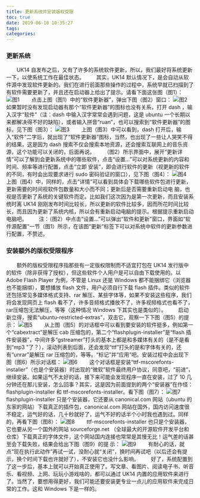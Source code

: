 ```yaml
---
title: 更新系统并安装版权受限
toc: true
date: 2019-06-18 10:35:27
tags:
categories:
---
```


### 更新系统
　　UK14 自发布之后，又有了许多的系统软件更新，所以，我们最好将系统更新一下，以使系统工作在最佳状态。
　　其实，UK14 默认情况下，是会自动从软件源中发现软件更新的。我们在进行前面那些操作的过程中，系统早就已扫描到了有软件需要更新了，并且还在启动器上给出了提示。请看下面这张图（图1）：
![图1](https://www.ubuntukylin.com/ukylin/data/attachment/forum/201406/28/021344k6wa6wv26v55mz06.jpg) 
　　点击上图（图1）中的“软件更新器”，弹出下图（图2）窗口：
![图2](https://www.ubuntukylin.com/ukylin/data/attachment/forum/201406/28/021429lsepny7j72yseso7.jpg) 
　　如果暂时没有发现启动器有那个“软件更新器”的图标也没有关系，打开 dash ，输入汉字“软件”（注：dash 中输入汉字常常会遇到问题，这是 ubuntu 一个长期以来都解决得不好的缺陷），或者输入拼音“ruan”，也可以搜索到“软件更新器”的图标，见下图（图3）：
![图3](https://www.ubuntukylin.com/ukylin/data/attachment/forum/201406/28/021512kxusi4didzcxyui5.jpg) 
　　上图（图3）中可以看到，dash 打开后，输入“软件”二字后，就出现了“软件更新器”图标，当然，也出现了一些让人哭笑不得的结果，这是因为 dash 搜索不仅会搜索本地资源，还会搜索互联网上的音乐资源，这个功能可以关闭的，后面再说。
　　（图2）所示界面中，展开“更新详情”可以了解到会更新系统中的哪些软件，点击“设置…”可以对系统更新的内容和时间、频率等进行配置，点击“立即 安装”，即会进行软件的更新（视更新的软件的不同，有时会出现要求进行 sudo 密码验证的窗口），见下图（图4）：
![图4](https://www.ubuntukylin.com/ukylin/data/attachment/forum/201406/28/021557fp1jrrzr3ggrr7gm.jpg) 
　　上图（图4）中，同样的，点击“详情”可以看到具体会下载哪些软件包进行更新，更新需要的时间视软件包数量和大小而不同；更新后是否需要重新启动电 脑，也视是否更新了系统的关键软件而定。比如我们这次因为是第一次更新，而且安装系统时离 UK14 刚刚发布时间比较长，所以更新的软件比较多，因而所花时间比较长，而且因为更新了系统内核，所以会有重新启动电脑的提示。根据提示重新启动电脑吧。
　　注：（图2）中点击“设置…”可以弹出“软件和更新”窗口，界面如“软件源配置”一节（图1）所示，在该图“更新”标签下可以对系统中软件的更新参数进行配置，不赘述。

### 安装额外的版权受限程序
　　额外的版权受限程序指那些有一定版权限制而不适宜打包在 UK14 发行版中的软件（除非获得了授权），但这些软件个人用户是可以自由下载使用的。以 Adobe Flash Player 为例，不管是 Linux 还是 Windows 都不能捆绑它（浏览器也不能捆绑），要想播放 flash 文件，用户必须自行下载 flash 插件。类似的软件还包括常见多媒体格式支持、rar 解压、某些字体等，如果不安装这些程序，我们将会发现网页上 flash 看不了，许多音频格式播放不了，许多视频格式也看不了，rar压缩包无法解压，等等（这种情况 Windows 下其实也是类似的）。
　　启动新立得，搜索“ubuntu-restricted-extras”，双击它，观察一下下图（图5）的提示：
![图5](https://www.ubuntukylin.com/ukylin/data/attachment/forum/201406/28/021658brd2927g5llcrlpd.jpg) 
　　从上图（图5）的对话框中可以看到要安装的软件挺多，例如第一个“cabextract”是解压 cab 压缩包的，第二个“flashplugin-installer”是“flash 插件安装器”，中间许多“gstreamer”打头的基本上都是和多媒体有关的（是不是看到“mp3 ”了？），滚动列表到后面，还会发现“ttf”打头的是和字体有关的，还有“unrar”是解压 rar 压缩包的，等等。“标记”并“应用”吧。安装过程中会出现下图（图6）所示对话框：
![图6](https://www.ubuntukylin.com/ukylin/data/attachment/forum/201406/28/021757r9glfl6c4zf6jrg6.jpg) 
　　这个对话框是安装“ttf-mscorefonts-installer”（也是个安装器）时出现的“微软”软件最终用户协议，同意吧，“前进”， 继续安装。如果运气不太好的话，接下来可能会发现程序一直在安装，过了 10 几分钟还在那儿安装，怎么回事？其实，这是因为前面提到的两个“安装器”在作怪：flashplugin-installer 和 ttf-mscorefonts-installer。看下图（图7）：
![图7](https://www.ubuntukylin.com/ukylin/data/attachment/forum/201406/28/021836ow4iyibya41i3696.jpg) 
　　flashplugin-installer 只是个安装器，它还要从 canonical.com 网站（ubuntu 的东家的网站）下载真正的插件包，canonical.com 网站在国外，国内访问速度很不稳定，运气好的话，几十秒就好了，运气不好的话半个小时我也遇到过。同样的，再看下图（图8）：
![图8](https://www.ubuntukylin.com/ukylin/data/attachment/forum/201406/28/021902kuekek5moezv74f4.jpg) 
　　ttf-mscorefonts-installer 也只是个安装器，它也要从另一个国外的网站 sourceforge.net （全球最大的开源软件开发平台和仓库）下载真正的字体文件，这个网站国内连接也常常是其慢无比！运气差的话甚至会下载失败，结果会给出下图（图9）的提 示：
![图9](https://www.ubuntukylin.com/ukylin/data/attachment/forum/201406/28/021924mcb4g0748ga488h1.jpg) 
　　有耐心的话，就点“现在执行此动作”再试一试，没耐心就“关闭”，换时间再试吧（以后还会有提示，换个时间下载也许就好了），不安装它也没什么影响。
　　好了，系统配置到了这一步后，基本上就可以开始真正使用了。写文章、看图片、阅读电子书、听音乐、看视频、上网、玩玩小游戏啥的，都可以通过 UK14 内置的应用软件来进行了。当然了，要想用得更好，我们可能还要安装更专业一点儿的应用软件来完成日常的工作。这和 Windows 下是一样的。 
